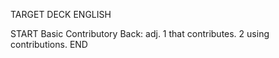 TARGET DECK
ENGLISH

START
Basic
Contributory
Back: adj. 1 that contributes. 2 using contributions.
END
